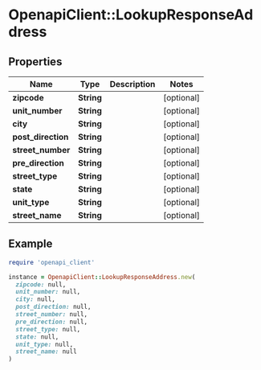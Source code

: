 # OpenapiClient::LookupResponseAddress

## Properties

| Name | Type | Description | Notes |
| ---- | ---- | ----------- | ----- |
| **zipcode** | **String** |  | [optional] |
| **unit_number** | **String** |  | [optional] |
| **city** | **String** |  | [optional] |
| **post_direction** | **String** |  | [optional] |
| **street_number** | **String** |  | [optional] |
| **pre_direction** | **String** |  | [optional] |
| **street_type** | **String** |  | [optional] |
| **state** | **String** |  | [optional] |
| **unit_type** | **String** |  | [optional] |
| **street_name** | **String** |  | [optional] |

## Example

```ruby
require 'openapi_client'

instance = OpenapiClient::LookupResponseAddress.new(
  zipcode: null,
  unit_number: null,
  city: null,
  post_direction: null,
  street_number: null,
  pre_direction: null,
  street_type: null,
  state: null,
  unit_type: null,
  street_name: null
)
```

